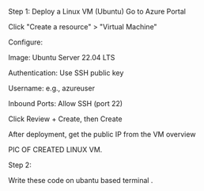Step 1: Deploy a Linux VM (Ubuntu)
Go to Azure Portal

Click "Create a resource" > "Virtual Machine"

Configure:

Image: Ubuntu Server 22.04 LTS

Authentication: Use SSH public key

Username: e.g., azureuser

Inbound Ports: Allow SSH (port 22)

Click Review + Create, then Create

After deployment, get the public IP from the VM overview

PIC OF CREATED LINUX VM.

[def]: image.png

Step 2:

Write these code on ubantu based terminal .

[def2]: image-1.png
